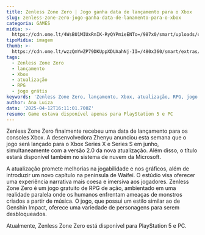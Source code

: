 ```yaml
---
title: Zenless Zone Zero | Jogo ganha data de lançamento para o Xbox
slug: zenless-zone-zero-jogo-ganha-data-de-lanamento-para-o-xbox
categoria: GAMES
midia: >-
  https://cdn.ome.lt/4WsBU1MIUxRnIK-RyQYPmieENTo=/987x0/smart/uploads/conteudo/fotos/zenlesszonezero.jpg
tipoMidia: imagem
thumb: >-
  https://cdn.ome.lt/wzzQmYwZP79DKUppXDUAahNj-II=/480x360/smart/extras/conteudos/zenlesszonezero.jpg
tags:
  - Zenless Zone Zero
  - lançamento
  - Xbox
  - atualização
  - RPG
  - jogo grátis
keywords: 'Zenless Zone Zero, lançamento, Xbox, atualização, RPG, jogo grátis'
author: Ana Luiza
data: '2025-04-12T16:11:01.700Z'
resumo: Game estava disponível apenas para PlayStation 5 e PC
---
```


Zenless Zone Zero finalmente recebeu uma data de lançamento para os consoles Xbox. A desenvolvedora Zhenyu anunciou esta semana que o jogo será lançado para o Xbox Series X e Series S em junho, simultaneamente com a versão 2.0 da nova atualização. Além disso, o título estará disponível também no sistema de nuvem da Microsoft.

A atualização promete melhorias na jogabilidade e nos gráficos, além de introduzir um novo capítulo na península de Waifei. O estúdio visa oferecer uma experiência narrativa mais coesa e imersiva aos jogadores. Zenless Zone Zero é um jogo gratuito de RPG de ação, ambientado em uma realidade paralela onde os humanos enfrentam ameaças de monstros criados a partir de música. O jogo, que possui um estilo similar ao de Genshin Impact, oferece uma variedade de personagens para serem desbloqueados.

Atualmente, Zenless Zone Zero está disponível para PlayStation 5 e PC.
